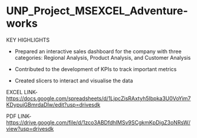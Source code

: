 # UNP_Project_MSEXCEL_Adventure-works
KEY HIGHLIGHTS
- Prepared an interactive sales dashboard for the company with three categories: Regional Analysis, Product Analysis, and Customer Analysis

- Contributed to the development of KPIs to track important metrics

- Created slicers to interact and visualise the data

EXCEL LINK-
https://docs.google.com/spreadsheets/d/1LjpcZisRAxtyh5Ibpka3U0VoYim7KDypujGBmrdaDIw/edit?usp=drivesdk

PDF LINK-
https://drive.google.com/file/d/1zco3ABDfdhIMSv9SCgkmKpDjgZ3oNRsW/view?usp=drivesdk
